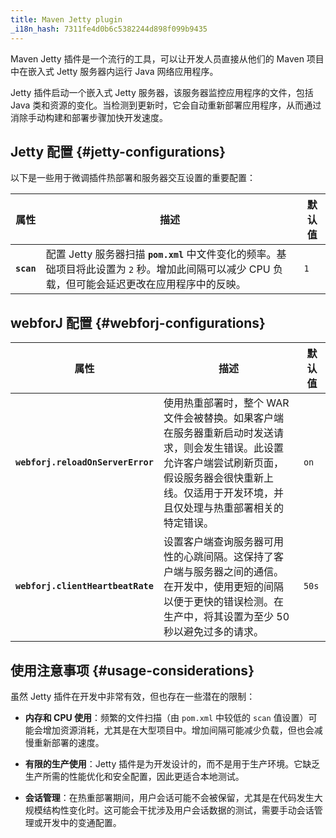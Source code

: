 ```yaml
---
title: Maven Jetty plugin
_i18n_hash: 7311fe4d0b6c5382244d898f099b9435
---
```

Maven Jetty 插件是一个流行的工具，可以让开发人员直接从他们的 Maven 项目中在嵌入式 Jetty 服务器内运行 Java 网络应用程序。

Jetty 插件启动一个嵌入式 Jetty 服务器，该服务器监控应用程序的文件，包括 Java 类和资源的变化。当检测到更新时，它会自动重新部署应用程序，从而通过消除手动构建和部署步骤加快开发速度。

## Jetty 配置 {#jetty-configurations}

以下是一些用于微调插件热部署和服务器交互设置的重要配置：

| 属性                              | 描述                                                                                                                                                             | 默认值        |
|-----------------------------------|------------------------------------------------------------------------------------------------------------------------------------------------------------------|----------------|
| **`scan`**         | 配置 Jetty 服务器扫描 **`pom.xml`** 中文件变化的频率。基础项目将此设置为 `2` 秒。增加此间隔可以减少 CPU 负载，但可能会延迟更改在应用程序中的反映。 | `1`            |

## webforJ 配置 {#webforj-configurations}

| 属性                              | 描述                                                                                                                                                             | 默认值        |
|-----------------------------------|------------------------------------------------------------------------------------------------------------------------------------------------------------------|----------------|
| **`webforj.reloadOnServerError`** | 使用热重部署时，整个 WAR 文件会被替换。如果客户端在服务器重新启动时发送请求，则会发生错误。此设置允许客户端尝试刷新页面，假设服务器会很快重新上线。仅适用于开发环境，并且仅处理与热重部署相关的特定错误。 | `on`           |
| **`webforj.clientHeartbeatRate`** | 设置客户端查询服务器可用性的心跳间隔。这保持了客户端与服务器之间的通信。在开发中，使用更短的间隔以便于更快的错误检测。在生产中，将其设置为至少 50 秒以避免过多的请求。 | `50s`          |

## 使用注意事项 {#usage-considerations}

虽然 Jetty 插件在开发中非常有效，但也存在一些潜在的限制：

- **内存和 CPU 使用**：频繁的文件扫描（由 `pom.xml` 中较低的 `scan` 值设置）可能会增加资源消耗，尤其是在大型项目中。增加间隔可能减少负载，但也会减慢重新部署的速度。

- **有限的生产使用**：Jetty 插件是为开发设计的，而不是用于生产环境。它缺乏生产所需的性能优化和安全配置，因此更适合本地测试。

- **会话管理**：在热重部署期间，用户会话可能不会被保留，尤其是在代码发生大规模结构性变化时。这可能会干扰涉及用户会话数据的测试，需要手动会话管理或开发中的变通配置。
